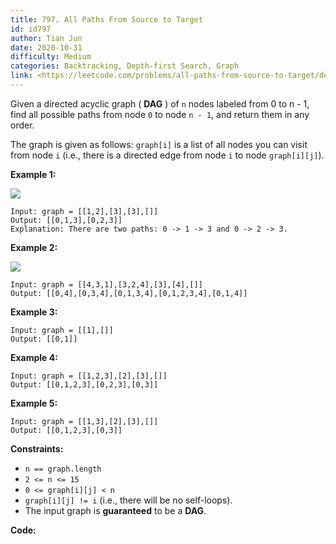 ```yaml
---
title: 797. All Paths From Source to Target
id: id797
author: Tian Jun
date: 2020-10-31
difficulty: Medium
categories: Backtracking, Depth-first Search, Graph
link: <https://leetcode.com/problems/all-paths-from-source-to-target/description/>
---
```


Given a directed acyclic graph ( **DAG** ) of `n` nodes labeled from 0 to n -
1, find all possible paths from node `0` to node `n - 1`, and return them in
any order.

The graph is given as follows: `graph[i]` is a list of all nodes you can visit
from node `i` (i.e., there is a directed edge from node `i` to node
`graph[i][j]`).



**Example 1:**

![](https://assets.leetcode.com/uploads/2020/09/28/all_1.jpg)
            
	Input: graph = [[1,2],[3],[3],[]]    
	Output: [[0,1,3],[0,2,3]]    
	Explanation: There are two paths: 0 -> 1 -> 3 and 0 -> 2 -> 3.    

**Example 2:**

![](https://assets.leetcode.com/uploads/2020/09/28/all_2.jpg)
            
	Input: graph = [[4,3,1],[3,2,4],[3],[4],[]]    
	Output: [[0,4],[0,3,4],[0,1,3,4],[0,1,2,3,4],[0,1,4]]    

**Example 3:**
            
	Input: graph = [[1],[]]    
	Output: [[0,1]]    

**Example 4:**
            
	Input: graph = [[1,2,3],[2],[3],[]]    
	Output: [[0,1,2,3],[0,2,3],[0,3]]    

**Example 5:**
            
	Input: graph = [[1,3],[2],[3],[]]    
	Output: [[0,1,2,3],[0,3]]    



**Constraints:**

  * `n == graph.length`
  * `2 <= n <= 15`
  * `0 <= graph[i][j] < n`
  * `graph[i][j] != i` (i.e., there will be no self-loops).
  * The input graph is **guaranteed** to be a **DAG**.


**Code:**
